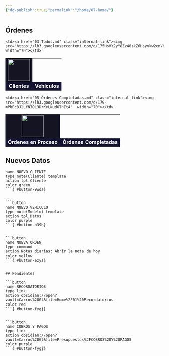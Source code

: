 ```yaml
---
{"dg-publish":true,"permalink":"/home/07-home/"}
---
```




## Órdenes


<!DOCTYPE html>
<table width="340"style="text-align: center;">
  <tr  style= "background-color: #141423;">
    <td><a href="04 Clientes.md" class="internal-link"><img src="https://lh3.googleusercontent.com/d/1754ysjU9Eq7gj82N06631Cv9KiCTI6WZ" width="70" ></td>
    
    <td><a href="03 Todos.md" class="internal-link"><img src="https://lh3.googleusercontent.com/d/175HsVY2yY8Zz48zkZ6Hsyykw2cnVbptc" width="70"></td>
    
  </tr>
  <tr  style= "background-color: #141432;">
      <td style="vertical-align: middle; font-size: 16px;" ><a href="04 Clientes" class="internal-link"><center><strong><FONT Color="white">Clientes</strong></center></td>
    <td style="vertical-align: middle; font-size: 16px;" ><a href="03 Todos" class="internal-link"><center><strong><FONT Color="white">Vehículos</strong></center></td>
      </td>
    </tr>
</table>
<table width="340" style="text-align: center;">
  <tr  style= "background-color: #141423;">
    <td><a href="06 Órdenes en Proceso.md" class="internal-link"><img src="https://lh3.googleusercontent.com/d/178B4MF6qez5ikhZaIxJtvBQkf9XB3pDH" width="70"></td>
    
	<td><a href="05 Órdenes Completadas.md" class="internal-link"><img src="https://lh3.googleusercontent.com/d/179-mPbPc8JlLfN7OL3DrKeLNudOTnEt4"  width="70"></td>
  </tr>
  <tr  style= "background-color: #141432;">
      <td style="vertical-align: middle; font-size: 16px;" ><a href="06 Órdenes en Proceso" class="internal-link"><center><strong><FONT Color="white">Órdenes en Proceso</strong></center></td>
      <td style="vertical-align: middle; font-size: 16px;" ><a href="05 Órdenes Completadas" class="internal-link"><center><strong><FONT Color="white">Órdenes Completadas</strong></center>
    </tr>
  </table>


## Nuevos Datos

```button
name NUEVO CLIENTE
type note(Cliente) template
action tpl.Cliente
color green
```{ #button-9wda}


```button
name NUEVO VEHÍCULO
type note(Modelo) template
action tpl.Datos
color purple
```{ #button-o39b}


```button
name NUEVA ORDEN
type command
action Notas diarias: Abrir la nota de hoy
color yellow
```{ #button-ezys}


## Pendientes

```button
name RECORDATORIOS
type link
action obsidian://open?vault=Carros%20Gt&file=Home%2F01%20Recordatorios
color red
```{ #button-fygj}


```button
name COBROS Y PAGOS
type link
action obsidian://open?vault=Carros%20Gt&file=Presupuestos%2FCOBROS%20Y%20PAGOS
color purple
```{ #button-fygj}


